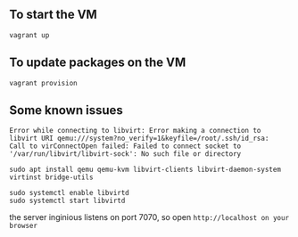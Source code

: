 ## To start the VM
```
vagrant up

```

## To update packages on the VM

```
vagrant provision

```

## Some known issues

```
Error while connecting to libvirt: Error making a connection to libvirt URI qemu:///system?no_verify=1&keyfile=/root/.ssh/id_rsa:
Call to virConnectOpen failed: Failed to connect socket to '/var/run/libvirt/libvirt-sock': No such file or directory
```

```
sudo apt install qemu qemu-kvm libvirt-clients libvirt-daemon-system virtinst bridge-utils

sudo systemctl enable libvirtd
sudo systemctl start libvirtd

```

the server inginious listens on port 7070, so open `http://localhost on your browser`
